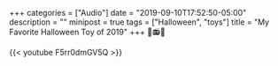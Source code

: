 +++
categories = ["Audio"]
date = "2019-09-10T17:52:50-05:00"
description = ""
minipost = true
tags = ["Halloween", "toys"]
title = "My Favorite Halloween Toy of 2019"
+++
🎃📻🧡

{{< youtube F5rr0dmGV5Q >}}
